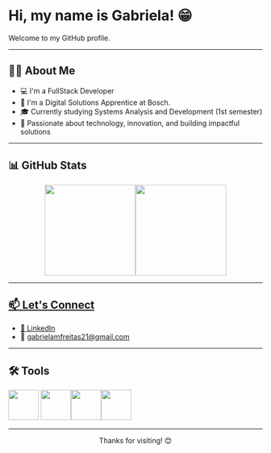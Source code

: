# Hi, my name is Gabriela! 😁
Welcome to my GitHub profile.

***

## 🙋‍♀️ About Me 

- 💻 I'm a FullStack Developer  
- 💪 I'm a Digital Solutions Apprentice at Bosch.  
- 🎓 Currently studying Systems Analysis and Development (1st semester)  
- 🌟 Passionate about technology, innovation, and building impactful solutions  

***
## 📊 GitHub Stats

<div align="center">
<a href="https://github.com/gabrielamelof">
<img loading="lazy" gap="15px" height="180em" src="https://github-readme-stats.vercel.app/api/top-langs/?username=gabrielamelof&layout=compact&langs_count=7&theme=tokyonight"/><img loading="lazy" height="180em" src="https://github-readme-stats.vercel.app/api?username=gabrielamelof&show_icons=true&theme=tokyonight&include_all_commits=true&count_private=true"/>
</div>
  
***
## 📫 Let's Connect

- 💼 [LinkedIn](https://www.linkedin.com/in/gabriela-melo-a144a2235)
- 📧 gabrielamfreitas21@gmail.com  

***
## 🛠 Tools

<img loading="lazy" src="https://cdn.jsdelivr.net/gh/devicons/devicon/icons/git/git-original.svg" width="60" height="60"/> <img loading="lazy" src="https://cdn.jsdelivr.net/gh/devicons/devicon@latest/icons/c/c-original.svg" width="60" height="60"/><img loading="lazy" src="https://cdn.jsdelivr.net/gh/devicons/devicon@latest/icons/canva/canva-original.svg" width="60" height="60"/><img loading="lazy" src="https://cdn.jsdelivr.net/gh/devicons/devicon@latest/icons/csharp/csharp-original.svg" width="60" height="60"/>

*** 
<p align="center"> Thanks for visiting! 😊 </p>
